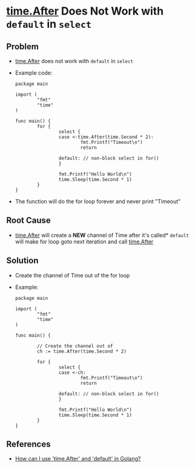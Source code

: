 # [time.After](https://godoc.org/time#After) Does Not Work with `default` in `select`

## Problem
* [time.After](https://godoc.org/time#After) does not work with `default` in `select`
* Example code:

      package main
  
      import (
              "fmt"
              "time"
      )

      func main() {
              for {
                      select {
                      case <-time.After(time.Second * 2):
                              fmt.Printf("Timeout\n")
                              return

                      default: // non-block select in for()
                      }

                      fmt.Printf("Hello World\n")
                      time.Sleep(time.Second * 1)
              }
      }

* The function will do the for loop forever and never print "Timeout"

## Root Cause
* [time.After](https://godoc.org/time#After) will create a **NEW** channel of Time after it's called* `default` will make for loop goto next iteration and call [time.After](https://godoc.org/time#After)

## Solution
* Create the channel of Time out of the for loop
* Example:

      package main
  
      import (
              "fmt"
              "time"
      )

      func main() {

              // Create the channel out of 
              ch := time.After(time.Second * 2)

              for {
                      select {
                      case <-ch:
                              fmt.Printf("Timeout\n")
                              return

                      default: // non-block select in for()
                      }

                      fmt.Printf("Hello World\n")
                      time.Sleep(time.Second * 1)
              }
      }

## References
* [How can I use 'time.After' and 'default' in Golang?](https://stackoverflow.com/questions/39212333/how-can-i-use-time-after-and-default-in-golang)
